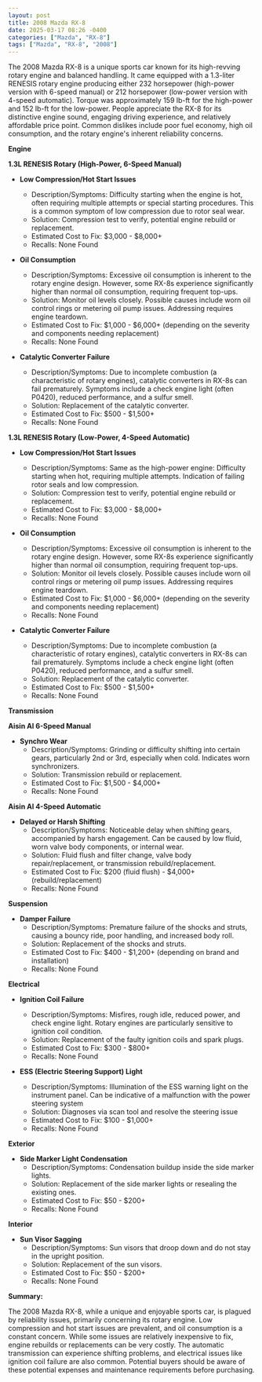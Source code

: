 ```yaml
---
layout: post
title: 2008 Mazda RX-8
date: 2025-03-17 08:26 -0400
categories: ["Mazda", "RX-8"]
tags: ["Mazda", "RX-8", "2008"]
---
```

The 2008 Mazda RX-8 is a unique sports car known for its high-revving rotary engine and balanced handling. It came equipped with a 1.3-liter RENESIS rotary engine producing either 232 horsepower (high-power version with 6-speed manual) or 212 horsepower (low-power version with 4-speed automatic). Torque was approximately 159 lb-ft for the high-power and 152 lb-ft for the low-power. People appreciate the RX-8 for its distinctive engine sound, engaging driving experience, and relatively affordable price point. Common dislikes include poor fuel economy, high oil consumption, and the rotary engine's inherent reliability concerns.

**Engine**

**1.3L RENESIS Rotary (High-Power, 6-Speed Manual)**

*   **Low Compression/Hot Start Issues**
    *   Description/Symptoms: Difficulty starting when the engine is hot, often requiring multiple attempts or special starting procedures. This is a common symptom of low compression due to rotor seal wear.
    *   Solution: Compression test to verify, potential engine rebuild or replacement.
    *   Estimated Cost to Fix: $3,000 - $8,000+
    *   Recalls: None Found

*   **Oil Consumption**
    *   Description/Symptoms: Excessive oil consumption is inherent to the rotary engine design. However, some RX-8s experience significantly higher than normal oil consumption, requiring frequent top-ups.
    *   Solution: Monitor oil levels closely. Possible causes include worn oil control rings or metering oil pump issues. Addressing requires engine teardown.
    *   Estimated Cost to Fix: $1,000 - $6,000+ (depending on the severity and components needing replacement)
    *   Recalls: None Found

*   **Catalytic Converter Failure**
    *   Description/Symptoms: Due to incomplete combustion (a characteristic of rotary engines), catalytic converters in RX-8s can fail prematurely. Symptoms include a check engine light (often P0420), reduced performance, and a sulfur smell.
    *   Solution: Replacement of the catalytic converter.
    *   Estimated Cost to Fix: $500 - $1,500+
    *   Recalls: None Found

**1.3L RENESIS Rotary (Low-Power, 4-Speed Automatic)**

*   **Low Compression/Hot Start Issues**
    *   Description/Symptoms: Same as the high-power engine: Difficulty starting when hot, requiring multiple attempts. Indication of failing rotor seals and low compression.
    *   Solution: Compression test to verify, potential engine rebuild or replacement.
    *   Estimated Cost to Fix: $3,000 - $8,000+
    *   Recalls: None Found

*   **Oil Consumption**
    *   Description/Symptoms: Excessive oil consumption is inherent to the rotary engine design. However, some RX-8s experience significantly higher than normal oil consumption, requiring frequent top-ups.
    *   Solution: Monitor oil levels closely. Possible causes include worn oil control rings or metering oil pump issues. Addressing requires engine teardown.
    *   Estimated Cost to Fix: $1,000 - $6,000+ (depending on the severity and components needing replacement)
    *   Recalls: None Found

*   **Catalytic Converter Failure**
    *   Description/Symptoms: Due to incomplete combustion (a characteristic of rotary engines), catalytic converters in RX-8s can fail prematurely. Symptoms include a check engine light (often P0420), reduced performance, and a sulfur smell.
    *   Solution: Replacement of the catalytic converter.
    *   Estimated Cost to Fix: $500 - $1,500+
    *   Recalls: None Found

**Transmission**

**Aisin AI 6-Speed Manual**

*   **Synchro Wear**
    *   Description/Symptoms: Grinding or difficulty shifting into certain gears, particularly 2nd or 3rd, especially when cold. Indicates worn synchronizers.
    *   Solution: Transmission rebuild or replacement.
    *   Estimated Cost to Fix: $1,500 - $4,000+
    *   Recalls: None Found

**Aisin AI 4-Speed Automatic**

*   **Delayed or Harsh Shifting**
    *   Description/Symptoms: Noticeable delay when shifting gears, accompanied by harsh engagement. Can be caused by low fluid, worn valve body components, or internal wear.
    *   Solution: Fluid flush and filter change, valve body repair/replacement, or transmission rebuild/replacement.
    *   Estimated Cost to Fix: $200 (fluid flush) - $4,000+ (rebuild/replacement)
    *   Recalls: None Found

**Suspension**

*   **Damper Failure**
    *   Description/Symptoms: Premature failure of the shocks and struts, causing a bouncy ride, poor handling, and increased body roll.
    *   Solution: Replacement of the shocks and struts.
    *   Estimated Cost to Fix: $400 - $1,200+ (depending on brand and installation)
    *   Recalls: None Found

**Electrical**

*   **Ignition Coil Failure**
    *   Description/Symptoms: Misfires, rough idle, reduced power, and check engine light. Rotary engines are particularly sensitive to ignition coil condition.
    *   Solution: Replacement of the faulty ignition coils and spark plugs.
    *   Estimated Cost to Fix: $300 - $800+
    *   Recalls: None Found

*   **ESS (Electric Steering Support) Light**
    *   Description/Symptoms: Illumination of the ESS warning light on the instrument panel. Can be indicative of a malfunction with the power steering system
    *   Solution: Diagnoses via scan tool and resolve the steering issue
    *   Estimated Cost to Fix: $100 - $1,000+
    *   Recalls: None Found

**Exterior**

*   **Side Marker Light Condensation**
    *   Description/Symptoms: Condensation buildup inside the side marker lights.
    *   Solution: Replacement of the side marker lights or resealing the existing ones.
    *   Estimated Cost to Fix: $50 - $200+
    *   Recalls: None Found

**Interior**

*   **Sun Visor Sagging**
    *   Description/Symptoms: Sun visors that droop down and do not stay in the upright position.
    *   Solution: Replacement of the sun visors.
    *   Estimated Cost to Fix: $50 - $200+
    *   Recalls: None Found

**Summary:**

The 2008 Mazda RX-8, while a unique and enjoyable sports car, is plagued by reliability issues, primarily concerning its rotary engine. Low compression and hot start issues are prevalent, and oil consumption is a constant concern. While some issues are relatively inexpensive to fix, engine rebuilds or replacements can be very costly. The automatic transmission can experience shifting problems, and electrical issues like ignition coil failure are also common. Potential buyers should be aware of these potential expenses and maintenance requirements before purchasing.

